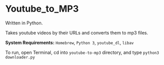 # Youtube_to_MP3

Written in Python.<br/>

Takes youtube videos by their URLs and converts them to mp3 files.<br/>

**System Requirements:** `Homebrew`, `Python 3`, `youtube_dl`, `libav`<br/>

To run, open Terminal, cd into `youtube-to-mp3` directory, and type `python3 downloader.py`
